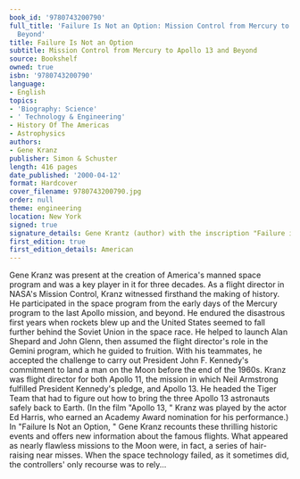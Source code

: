 ```yaml
---
book_id: '9780743200790'
full_title: 'Failure Is Not an Option: Mission Control from Mercury to Apollo 13 and
  Beyond'
title: Failure Is Not an Option
subtitle: Mission Control from Mercury to Apollo 13 and Beyond
source: Bookshelf
owned: true
isbn: '9780743200790'
language:
- English
topics:
- 'Biography: Science'
- ' Technology & Engineering'
- History Of The Americas
- Astrophysics
authors:
- Gene Kranz
publisher: Simon & Schuster
length: 416 pages
date_published: '2000-04-12'
format: Hardcover
cover_filename: 9780743200790.jpg
order: null
theme: engineering
location: New York
signed: true
signature_details: Gene Krantz (author) with the inscription "Failure is not an option"
first_edition: true
first_edition_details: American
---
```

Gene Kranz was present at the creation of America's manned space program and was a key player in it for three decades. As a flight director in NASA's Mission Control, Kranz witnessed firsthand the making of history. He participated in the space program from the early days of the Mercury program to the last Apollo mission, and beyond. He endured the disastrous first years when rockets blew up and the United States seemed to fall further behind the Soviet Union in the space race. He helped to launch Alan Shepard and John Glenn, then assumed the flight director's role in the Gemini program, which he guided to fruition. With his teammates, he accepted the challenge to carry out President John F. Kennedy's commitment to land a man on the Moon before the end of the 1960s. Kranz was flight director for both Apollo 11, the mission in which Neil Armstrong fulfilled President Kennedy's pledge, and Apollo 13. He headed the Tiger Team that had to figure out how to bring the three Apollo 13 astronauts safely back to Earth. (In the film "Apollo 13, " Kranz was played by the actor Ed Harris, who earned an Academy Award nomination for his performance.)
In "Failure Is Not an Option, " Gene Kranz recounts these thrilling historic events and offers new information about the famous flights. What appeared as nearly flawless missions to the Moon were, in fact, a series of hair-raising near misses. When the space technology failed, as it sometimes did, the controllers' only recourse was to rely...
